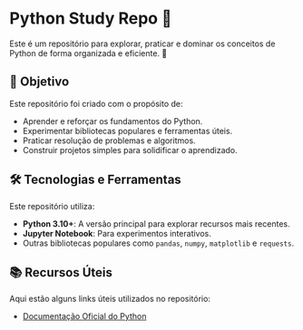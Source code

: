 # Python Study Repo 🐍

Este é um repositório para explorar, praticar e dominar os conceitos de Python de forma organizada e eficiente. 🚀

## 🎯 Objetivo

Este repositório foi criado com o propósito de:

- Aprender e reforçar os fundamentos do Python.
- Experimentar bibliotecas populares e ferramentas úteis.
- Praticar resolução de problemas e algoritmos.
- Construir projetos simples para solidificar o aprendizado.


## 🛠 Tecnologias e Ferramentas

Este repositório utiliza:

- **Python 3.10+**: A versão principal para explorar recursos mais recentes.
- **Jupyter Notebook**: Para experimentos interativos.
- Outras bibliotecas populares como `pandas`, `numpy`, `matplotlib` e `requests`.


## 📚 Recursos Úteis

Aqui estão alguns links úteis utilizados no repositório:

- [Documentação Oficial do Python](https://docs.python.org/3/)



